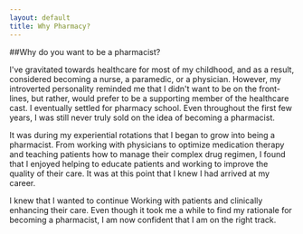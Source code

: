 ```yaml
---
layout: default
title: Why Pharmacy?
---
```


##Why do you want to be a pharmacist?

I've gravitated towards healthcare for most of my childhood, and as a result, considered becoming a nurse, a paramedic, or a physician. However, my introverted personality reminded me that  I didn't want to be on the front-lines, but rather, would prefer to be a supporting member of the healthcare cast. I eventually settled for pharmacy school. Even throughout the first few years, I was still never truly sold on the idea of becoming a pharmacist. 

It was during my experiential rotations that I began to grow into being a pharmacist. From working with physicians to optimize medication therapy and teaching patients how to manage their complex drug regimen, I found that I enjoyed helping to educate patients and working to improve the quality of their care. It was at this point that I knew I had arrived at my career.

I knew that I wanted to continue Working with patients and clinically enhancing their care. Even though it took me a while to find my rationale for becoming a pharmacist, I am now confident that I am on the right track. 